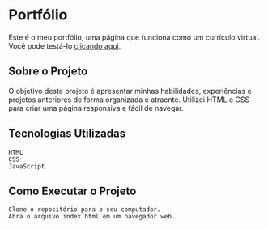 # Portfólio

Este é o meu portfólio, uma página que funciona como um currículo virtual. Você pode testá-lo <a href="https://denisscarabelli.netlify.app/" target="_blank">clicando aqui</a>.


## Sobre o Projeto

O objetivo deste projeto é apresentar minhas habilidades, experiências e projetos anteriores de forma organizada e atraente. Utilizei HTML e CSS para criar uma página responsiva e fácil de navegar.

## Tecnologias Utilizadas

    HTML
    CSS
    JavaScript

## Como Executar o Projeto

    Clone o repositório para o seu computador.
    Abra o arquivo index.html em um navegador web.
